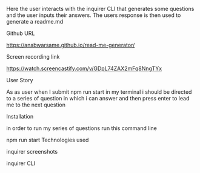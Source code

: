 Here the user interacts with the inquirer CLI that generates some questions and the user inputs their answers. The users response is then used to generate a readme.md

Github URL

https://anabwarsame.github.io/read-me-generator/

Screen recording link

https://watch.screencastify.com/v/GDpL74ZAX2mFq8NngTYx

User Story

As as user when I submit npm run start in my terminal i should be directed to a series of question in which i can answer and then press enter to lead me to the next question

Installation

in order to run my series of questions run this command line

npm run start
Technologies used

inquirer
screenshots

inquirer CLI

